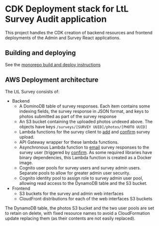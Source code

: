 # CDK Deployment stack for LtL Survey Audit application

This project handles the CDK creation of backend resources and frontend deployments of the Admin and Survey React applications.

## Building and deploying

See the [monorepo build and deploy instructions](../README.md)

## AWS Deployment architecture

The LtL Survey consists of:

- Backend
  - A DominoDB table of survey responses. Each item contains some indexing fields, the survey response in JSON format, and keys to photos submitted as part of the survey response
  - An S3 bucket containing the uploaded photos undexed above. The objects have keys `/surveys/[SURVEY UUID]/photos/[PHOTO UUID]`
  - Lambda functions for the survey client to [add](resources/addSurveyLambda) and [confirm](resources/confirmSurveyLambda) survey upload.
  - API Gateway wrapper for these lambda functions.
  - Asynchronous Lambda function to  [email](resources/emailSurveyLambda) survey responses to the survey user (triggered by [confirm](resources/confirmSurveyLambda). As some required libraries have binary dependencies, this Lambda function is created as a Docker image.
  - Cognito user pools for survey users and survey admin users. Separate pools to allow for greater admin user security.
  - Cognito identity pool to assign role to survey admin user pool, allowing read access to the DynamoDB table and the S3 bucket.
- Frontend
  - S3 buckets for the survey and admin web interfaces
  - CloudFront distributions for each of the web interfaces S3 buckets

The DynamoDB table, the photos S3 bucket and the two user pools are set to retain on delete, with fixed resource names to avoid a CloudFormation update replacing them (as their contents are not easily replaced).
